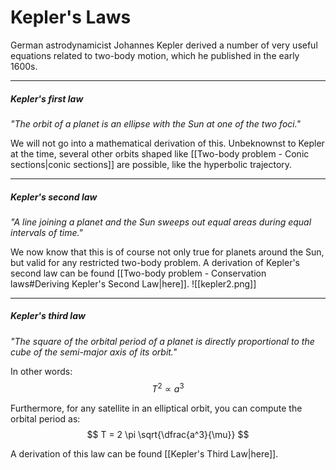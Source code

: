 # Kepler's Laws

German astrodynamicist Johannes Kepler derived a number of very useful equations related to two-body motion, which he published in the early 1600s.
___

##### Kepler's first law
_"The orbit of a planet is an ellipse with the Sun at one of the two foci."_

We will not go into a mathematical derivation of this. Unbeknownst to Kepler at the time, several other orbits shaped like [[Two-body problem - Conic sections|conic sections]] are possible, like the hyperbolic trajectory.
___

##### Kepler's second law
_"A line joining a planet and the Sun sweeps out equal areas during equal intervals of time."_

We now know that this is of course not only true for planets around the Sun, but valid for any restricted two-body problem. A derivation of Kepler's second law can be found [[Two-body problem - Conservation laws#Deriving Kepler's Second Law|here]].
![[kepler2.png]]
___

##### Kepler's third law
_"The square of the orbital period of a planet is directly proportional to the cube of the semi-major axis of its orbit."_

In other words:
$$
T^2 \propto a^3
$$

Furthermore, for any satellite in an elliptical orbit, you can compute the orbital period as:
$$
T = 2 \pi \sqrt{\dfrac{a^3}{\mu}}
$$

A derivation of this law can be found [[Kepler's Third Law|here]].
